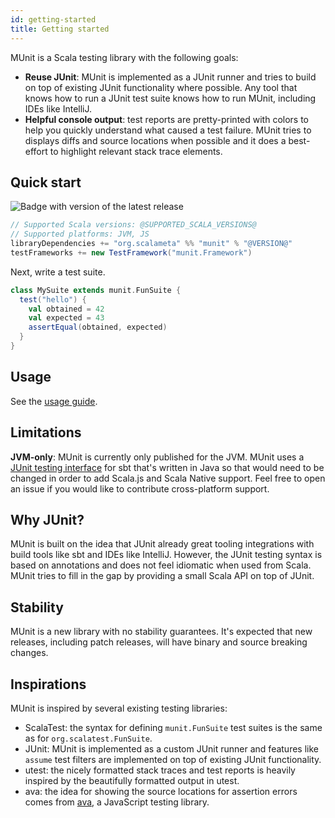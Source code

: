 ```yaml
---
id: getting-started
title: Getting started
---
```


MUnit is a Scala testing library with the following goals:

- **Reuse JUnit**: MUnit is implemented as a JUnit runner and tries to build on
  top of existing JUnit functionality where possible. Any tool that knows how to
  run a JUnit test suite knows how to run MUnit, including IDEs like IntelliJ.
- **Helpful console output**: test reports are pretty-printed with colors to
  help you quickly understand what caused a test failure. MUnit tries to
  displays diffs and source locations when possible and it does a best-effort to
  highlight relevant stack trace elements.

## Quick start

![Badge with version of the latest release](https://img.shields.io/maven-central/v/org.scalameta/munit_2.13?style=for-the-badge)

```scala
// Supported Scala versions: @SUPPORTED_SCALA_VERSIONS@
// Supported platforms: JVM, JS
libraryDependencies += "org.scalameta" %% "munit" % "@VERSION@"
testFrameworks += new TestFramework("munit.Framework")
```

Next, write a test suite.

```scala mdoc
class MySuite extends munit.FunSuite {
  test("hello") {
    val obtained = 42
    val expected = 43
    assertEqual(obtained, expected)
  }
}
```

## Usage

See the [usage guide](usage.md).

## Limitations

**JVM-only**: MUnit is currently only published for the JVM. MUnit uses a
[JUnit testing interface](https://github.com/olafurpg/junit-interface) for sbt
that's written in Java so that would need to be changed in order to add Scala.js
and Scala Native support. Feel free to open an issue if you would like to
contribute cross-platform support.

## Why JUnit?

MUnit is built on the idea that JUnit already great tooling integrations with
build tools like sbt and IDEs like IntelliJ. However, the JUnit testing syntax
is based on annotations and does not feel idiomatic when used from Scala. MUnit
tries to fill in the gap by providing a small Scala API on top of JUnit.

## Stability

MUnit is a new library with no stability guarantees. It's expected that new
releases, including patch releases, will have binary and source breaking
changes.

## Inspirations

MUnit is inspired by several existing testing libraries:

- ScalaTest: the syntax for defining `munit.FunSuite` test suites is the same as
  for `org.scalatest.FunSuite`.
- JUnit: MUnit is implemented as a custom JUnit runner and features like
  `assume` test filters are implemented on top of existing JUnit functionality.
- utest: the nicely formatted stack traces and test reports is heavily inspired
  by the beautifully formatted output in utest.
- ava: the idea for showing the source locations for assertion errors comes from
  [ava](https://github.com/avajs/ava), a JavaScript testing library.
